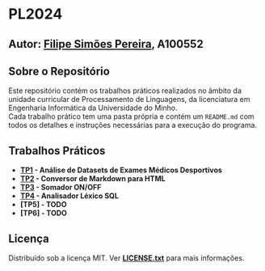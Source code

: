 # PL2024

## Autor: [Filipe Simões Pereira](https://github.com/Filipe2817), A100552

## Sobre o Repositório

Este repositório contém os trabalhos práticos realizados no âmbito da unidade curricular de Processamento de Linguagens, da licenciatura em Engenharia Informática da Universidade do Minho. \
Cada trabalho prático tem uma pasta própria e contém um `README.md` com todos os detalhes e instruções necessárias para a execução do programa.

## Trabalhos Práticos

- **[TP1](/TP1/README.md) - Análise de Datasets de Exames Médicos Desportivos**
- **[TP2](/TP2/README.md) - Conversor de Markdown para HTML**
- **[TP3](/TP3/README.md) - Somador ON/OFF**
- **[TP4](/TP4/README.md) - Analisador Léxico SQL**
- **[TP5] - TODO**
- **[TP6] - TODO**

## Licença

Distribuído sob a licença MIT. Ver **[LICENSE.txt](/LICENSE)** para mais informações.
